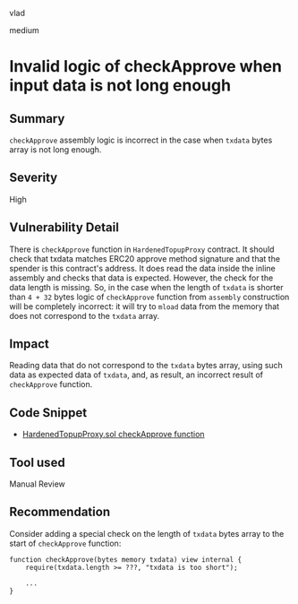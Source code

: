 vlad

medium

# Invalid logic of checkApprove when input data is not long enough

## Summary

`checkApprove` assembly logic is incorrect in the case when `txdata` bytes array is not long enough.

## Severity

High

## Vulnerability Detail

There is `checkApprove` function in `HardenedTopupProxy` contract. It should check that txdata matches ERC20 approve method signature and that the spender is this contract's address. It does read the data inside the inline assembly and checks that data is expected. However, the check for the data length is missing. So, in the case when the length of `txdata` is shorter than `4 + 32` bytes logic of `checkApprove` function from `assembly` construction will be completely incorrect: it will try to `mload` data from the memory that does not correspond to the `txdata` array.

## Impact

Reading data that do not correspond to the `txdata` bytes array, using such data as expected data of `txdata`, and, as result, an incorrect result of `checkApprove` function.

## Code Snippet

- [HardenedTopupProxy.sol checkApprove function](https://github.com/sherlock-audit/2022-10-mover/blob/main/cardtopup_contract/contracts/HardenedTopupProxy.sol#L953)

## Tool used

Manual Review

## Recommendation

Consider adding a special check on the length of `txdata` bytes array to the start of `checkApprove` function:

```solidity
function checkApprove(bytes memory txdata) view internal {
    require(txdata.length >= ???, "txdata is too short");
    
    ...
}
```